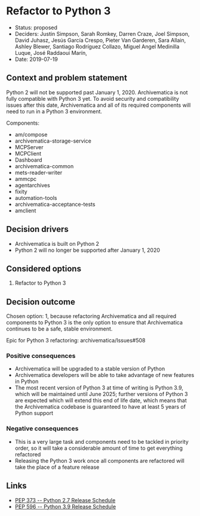 # Refactor to Python 3

* Status: proposed
* Deciders: Justin Simpson, Sarah Romkey, Darren Craze, Joel Simpson, David
 Juhasz, Jesús García Crespo, Pieter Van Garderen, Sara Allain, Ashley Blewer,
 Santiago Rodríguez Collazo, Miguel Angel Medinilla Luque, José Raddaoui Marín,
* Date: 2019-07-19

## Context and problem statement

Python 2 will not be supported past January 1, 2020. Archivematica is not fully
compatible with Python 3 yet. To avoid security and compatibility issues after
this date, Archivematica and all of its required components will need to run in
a Python 3 environment.

Components:

* am/compose
* archivematica-storage-service
* MCPServer
* MCPClient
* Dashboard
* archivematica-common
* mets-reader-writer
* ammcpc
* agentarchives
* fixity
* automation-tools
* archivematica-acceptance-tests
* amclient

## Decision drivers <!-- optional -->

* Archivematica is built on Python 2
* Python 2 will no longer be supported after January 1, 2020

## Considered options

1. Refactor to Python 3

## Decision outcome

Chosen option: 1, because refactoring Archivematica and all required components
to Python 3 is the only option to ensure that Archivematica continues to be a
safe, stable environment.

Epic for Python 3 refactoring: archivematica/Issues#508

### Positive consequences

* Archivematica will be upgraded to a stable version of Python
* Archivematica developers will be able to take advantage of new features in
 Python
* The most recent version of Python 3 at time of writing is Python 3.9, which
 will be maintained until June 2025; further versions of Python 3 are expected which
 will extend this end of life date, which means that the Archivematica codebase
 is guaranteed to have at least 5 years of Python support

### Negative consequences

* This is a very large task and components need to be tackled in priority order,
 so it will take a considerable amount of time to get everything refactored
* Releasing the Python 3 work once all components are refactored will take the
 place of a feature release

## Links <!-- optional -->

* [PEP 373 -- Python 2.7 Release Schedule](https://www.python.org/dev/peps/pep-0373/)
* [PEP 596 -- Python 3.9 Release Schedule](https://www.python.org/dev/peps/pep-0596/)
